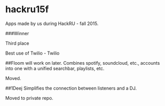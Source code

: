 # hackru15f
Apps made by us during HackRU - fall 2015.

###Winner

Third place

Best use of Twilio - Twilio

##Floom
will work on later. Combines spotify, soundcloud, etc., accounts into one with a unified searchbar, playlists, etc.

Moved.

##1Deej
Simplifies the connection between listeners and a DJ.

Moved to private repo. 
